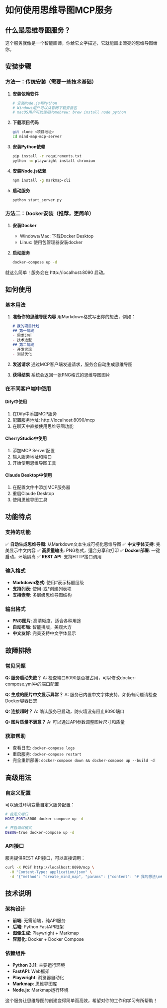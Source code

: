 ﻿# 如何使用思维导图MCP服务

## 什么是思维导图服务？

这个服务就像是一个智能画师，你给它文字描述，它就能画出漂亮的思维导图给你。

## 安装步骤

### 方法一：传统安装（需要一些技术基础）

1. **安装依赖软件**
   ```bash
   # 安装Node.js和Python
   # Windows用户可以从官网下载安装包
   # macOS用户可以使用Homebrew: brew install node python
   ```

2. **下载项目代码**
   ```bash
   git clone <项目地址>
   cd mind-map-mcp-server
   ```

3. **安装Python依赖**
   ```bash
   pip install -r requirements.txt
   python -m playwright install chromium
   ```

4. **安装Node.js依赖**
   ```bash
   npm install -g markmap-cli
   ```

5. **启动服务**
   ```bash
   python start_server.py
   ```

### 方法二：Docker安装（推荐，更简单）

1. **安装Docker**
   - Windows/Mac: 下载Docker Desktop
   - Linux: 使用包管理器安装docker

2. **启动服务**
   ```bash
   docker-compose up -d
   ```

就这么简单！服务会在 http://localhost:8090 启动。

## 如何使用

### 基本用法

1. **准备你的思维导图内容**
   用Markdown格式写出你的想法，例如：
   ```markdown
   # 我的项目计划
   ## 第一阶段
   - 需求分析
   - 技术选型
   ## 第二阶段
   - 开发实现
   - 测试优化
   ```

2. **发送请求**
   通过MCP客户端发送请求，服务会自动生成思维导图

3. **获得结果**
   系统会返回一张PNG格式的思维导图图片

### 在不同客户端中使用

#### Dify中使用
1. 在Dify中添加MCP服务
2. 配置服务地址: http://localhost:8090/mcp
3. 在聊天中直接使用思维导图功能

#### CherryStudio中使用
1. 添加MCP Server配置
2. 输入服务地址和端口
3. 开始使用思维导图工具

#### Claude Desktop中使用
1. 在配置文件中添加MCP服务器
2. 重启Claude Desktop
3. 使用思维导图工具

## 功能特点

### 支持的功能
✅ **自动生成思维导图**: 从Markdown文本生成可视化思维导图
✅ **中文字体支持**: 完美显示中文内容
✅ **高质量输出**: PNG格式，适合分享和打印
✅ **Docker部署**: 一键启动，环境隔离
✅ **REST API**: 支持HTTP接口调用

### 输入格式
- **Markdown格式**: 使用#表示标题层级
- **支持列表**: 使用-或*创建列表项
- **支持嵌套**: 多层级思维导图结构

### 输出格式
- **PNG图片**: 高清晰度，适合各种用途
- **自动布局**: 智能排版，美观大方
- **中文友好**: 完美支持中文字体显示

## 故障排除

### 常见问题

**Q: 服务启动失败？**
A: 检查端口8090是否被占用，可以修改docker-compose.yml中的端口配置

**Q: 生成的图片中文显示异常？**
A: 服务已内置中文字体支持，如仍有问题请检查Docker容器日志

**Q: 连接超时？**
A: 确认服务已启动，防火墙没有阻止8090端口

**Q: 图片质量不满意？**
A: 可以通过API参数调整图片尺寸和质量

### 获取帮助
- 查看日志: `docker-compose logs`
- 重启服务: `docker-compose restart`
- 完全重新部署: `docker-compose down && docker-compose up --build -d`

## 高级用法

### 自定义配置
可以通过环境变量自定义服务配置：
```bash
# 自定义端口
HOST_PORT=8080 docker-compose up -d

# 开启调试模式
DEBUG=true docker-compose up -d
```

### API接口
服务提供REST API接口，可以直接调用：
```bash
curl -X POST http://localhost:8090/mcp \
  -H "Content-Type: application/json" \
  -d '{"method": "create_mind_map", "params": {"content": "# 我的想法\n## 子想法"}}'
```

## 技术说明

### 架构设计
- **前端**: 无需前端，纯API服务
- **后端**: Python FastAPI框架
- **图像生成**: Playwright + Markmap
- **容器化**: Docker + Docker Compose

### 依赖组件
- **Python 3.11**: 主要运行环境
- **FastAPI**: Web框架
- **Playwright**: 浏览器自动化
- **Markmap**: 思维导图库
- **Node.js**: Markmap运行环境

这个服务让思维导图的创建变得简单而高效，希望对你的工作和学习有所帮助！